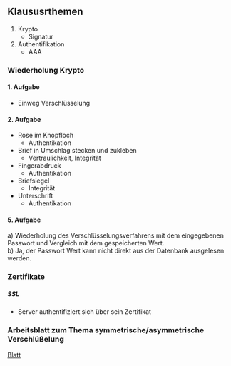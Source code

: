 ## Klaususrthemen
1. Krypto
    - Signatur
2. Authentifikation
    - AAA

### Wiederholung Krypto
#### 1. Aufgabe 
- Einweg Verschlüsselung
#### 2. Aufgabe
- Rose im Knopfloch
    - Authentikation
- Brief in Umschlag stecken und zukleben
    - Vertraulichkeit, Integrität
- Fingerabdruck
    - Authentikation
- Briefsiegel
    - Integrität
- Unterschrift
    - Authentikation
#### 5. Aufgabe
a) Wiederholung des Verschlüsselungsverfahrens mit dem eingegebenen Passwort und Vergleich mit dem gespeicherten Wert.  
b) Ja, der Passwort Wert kann nicht direkt aus der Datenbank ausgelesen werden.

### Zertifikate
##### SSL 
- Server authentifiziert sich über sein Zertifikat

### Arbeitsblatt zum Thema symmetrische/asymmetrische Verschlüßelung
[Blatt](./Material/20180315_sym_asym.pdf)